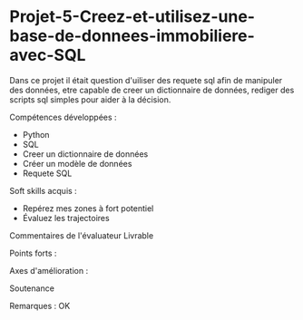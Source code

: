 # Projet-5-Creez-et-utilisez-une-base-de-donnees-immobiliere-avec-SQL
Dans ce projet il était question d'uiliser des requete sql afin de manipuler des données, etre capable de creer un dictionnaire de données, rediger des scripts sql simples pour aider à la décision.

Compétences développées :

- Python
- SQL
- Creer un dictionnaire de données
- Créer un modèle de données
- Requete SQL

Soft skills acquis :
- Repérez mes zones à fort potentiel
- Évaluez les trajectoires

Commentaires de l'évaluateur
Livrable

Points forts :

Axes d'amélioration :

Soutenance

Remarques : OK
